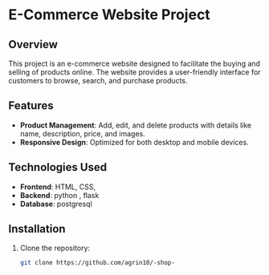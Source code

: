 # E-Commerce Website Project

## Overview
This project is an e-commerce website designed to facilitate the buying and selling of products online. The website provides a user-friendly interface for customers to browse, search, and purchase products.

## Features

- **Product Management**: Add, edit, and delete products with details like name, description, price, and images.
- **Responsive Design**: Optimized for both desktop and mobile devices.

## Technologies Used
- **Frontend**: HTML, CSS,
- **Backend**: python , flask 
- **Database**: postgresql

## Installation
1. Clone the repository:
   
   ```bash
   git clone https://github.com/agrin10/-shop-
